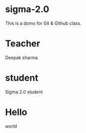 # sigma-2.0
This is a domo for Git &amp; Github class.

# Teacher 
Deepak sharma

# student
Sigma 2.0 student

# Hello 
world